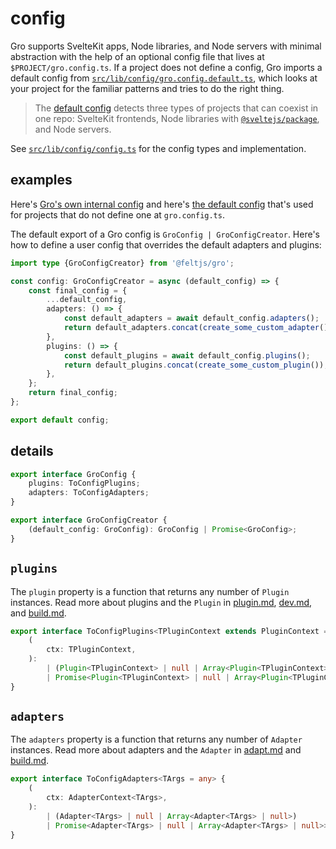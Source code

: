 # config

Gro supports SvelteKit apps, Node libraries, and Node servers with minimal abstraction
with the help of an optional config file that lives at `$PROJECT/gro.config.ts`.
If a project does not define a config, Gro imports a default config from
[`src/lib/config/gro.config.default.ts`](/src/lib/config/gro.config.default.ts),
which looks at your project for the familiar patterns and tries to do the right thing.

> The [default config](/src/lib/config/gro.config.default.ts)
> detects three types of projects that can coexist in one repo:
> SvelteKit frontends,
> Node libraries with [`@sveltejs/package`](https://kit.svelte.dev/docs/packaging),
> and Node servers.

See [`src/lib/config/config.ts`](/src/lib/config/config.ts) for the config types and implementation.

## examples

Here's [Gro's own internal config](/gro.config.ts) and
here's [the default config](/src/lib/config/gro.config.default.ts)
that's used for projects that do not define one at `gro.config.ts`.

The default export of a Gro config is `GroConfig | GroConfigCreator`.
Here's how to define a user config that overrides the default adapters and plugins:

```ts
import type {GroConfigCreator} from '@feltjs/gro';

const config: GroConfigCreator = async (default_config) => {
	const final_config = {
		...default_config,
		adapters: () => {
			const default_adapters = await default_config.adapters();
			return default_adapters.concat(create_some_custom_adapter());
		},
		plugins: () => {
			const default_plugins = await default_config.plugins();
			return default_plugins.concat(create_some_custom_plugin());
		},
	};
	return final_config;
};

export default config;
```

## details

```ts
export interface GroConfig {
	plugins: ToConfigPlugins;
	adapters: ToConfigAdapters;
}

export interface GroConfigCreator {
	(default_config: GroConfig): GroConfig | Promise<GroConfig>;
}
```

## `plugins`

The `plugin` property is a function that returns any number of `Plugin` instances.
Read more about plugins and the `Plugin` in
[plugin.md](plugin.md), [dev.md](dev.md#plugin), and [build.md](build.md#plugin).

```ts
export interface ToConfigPlugins<TPluginContext extends PluginContext = PluginContext> {
	(
		ctx: TPluginContext,
	):
		| (Plugin<TPluginContext> | null | Array<Plugin<TPluginContext> | null>)
		| Promise<Plugin<TPluginContext> | null | Array<Plugin<TPluginContext> | null>>;
}
```

## `adapters`

The `adapters` property is a function that returns any number of `Adapter` instances.
Read more about adapters and the `Adapter` in [adapt.md](adapt.md) and [build.md](build.md#adapt).

```ts
export interface ToConfigAdapters<TArgs = any> {
	(
		ctx: AdapterContext<TArgs>,
	):
		| (Adapter<TArgs> | null | Array<Adapter<TArgs> | null>)
		| Promise<Adapter<TArgs> | null | Array<Adapter<TArgs> | null>>;
}
```
